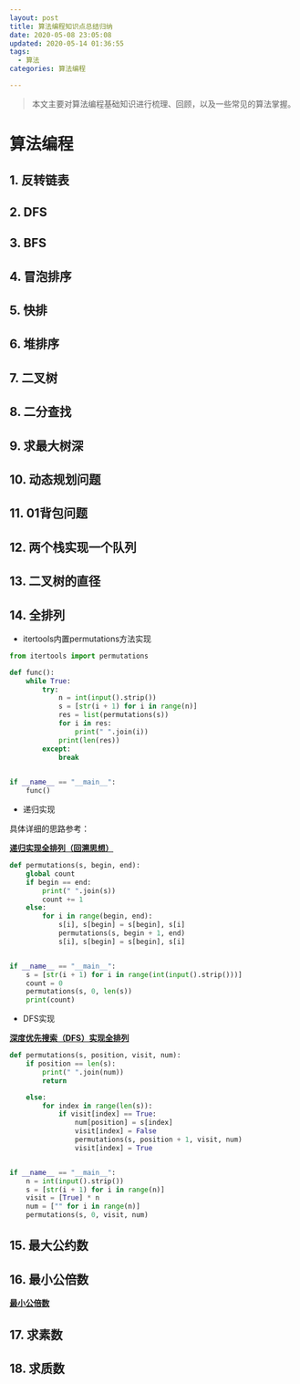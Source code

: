 ```yaml
---
layout: post
title: 算法编程知识点总结归纳
date: 2020-05-08 23:05:08
updated: 2020-05-14 01:36:55
tags: 
  - 算法
categories: 算法编程

---
```


> 本文主要对算法编程基础知识进行梳理、回顾，以及一些常见的算法掌握。

<!-- more -->

<div style='display: none'>

<!-- TOC -->

- [算法编程](#算法编程)
    - [1. 反转链表](#1-反转链表)
    - [2. DFS](#2-dfs)
    - [3. BFS](#3-bfs)
    - [4. 冒泡排序](#4-冒泡排序)
    - [5. 快排](#5-快排)
    - [6. 堆排序](#6-堆排序)
    - [7. 二叉树](#7-二叉树)
    - [8. 二分查找](#8-二分查找)
    - [9. 求最大树深](#9-求最大树深)
    - [10. 动态规划问题](#10-动态规划问题)
    - [11. 01背包问题](#11-01背包问题)

<!-- /TOC -->

</div>

# 算法编程

## 1. 反转链表

## 2. DFS

## 3. BFS

## 4. 冒泡排序

## 5. 快排

## 6. 堆排序

## 7. 二叉树

## 8. 二分查找

## 9. 求最大树深

## 10. 动态规划问题

## 11. 01背包问题

## 12. 两个栈实现一个队列

## 13. 二叉树的直径

## 14. 全排列

- itertools内置permutations方法实现

```python
from itertools import permutations

def func():
    while True:
        try:
            n = int(input().strip())
            s = [str(i + 1) for i in range(n)]
            res = list(permutations(s))
            for i in res:
                print(" ".join(i))
            print(len(res))
        except:
            break

    
if __name__ == "__main__":
    func()
```

- 递归实现

具体详细的思路参考：

**[递归实现全排列（回溯思想）](https://blog.csdn.net/weixin_39910711/article/details/100692318)**

```python
def permutations(s, begin, end):
    global count
    if begin == end:
        print(" ".join(s))
        count += 1
    else:
        for i in range(begin, end):
            s[i], s[begin] = s[begin], s[i]
            permutations(s, begin + 1, end)
            s[i], s[begin] = s[begin], s[i]


if __name__ == "__main__":
    s = [str(i + 1) for i in range(int(input().strip()))]
    count = 0
    permutations(s, 0, len(s))
    print(count) 
```

- DFS实现

**[深度优先搜索（DFS）实现全排列](https://blog.csdn.net/weixin_39910711/article/details/100692318)**
```python
def permutations(s, position, visit, num):
    if position == len(s):
        print(" ".join(num))
        return

    else:
        for index in range(len(s)):
            if visit[index] == True:
                num[position] = s[index]
                visit[index] = False
                permutations(s, position + 1, visit, num)
                visit[index] = True


if __name__ == "__main__":
    n = int(input().strip())
    s = [str(i + 1) for i in range(n)]
    visit = [True] * n
    num = ["" for i in range(n)]
    permutations(s, 0, visit, num)

```

## 15. 最大公约数

## 16. 最小公倍数

**[最小公倍数](https://blog.csdn.net/weixin_41980474/article/details/80139275)**

## 17. 求素数

## 18. 求质数